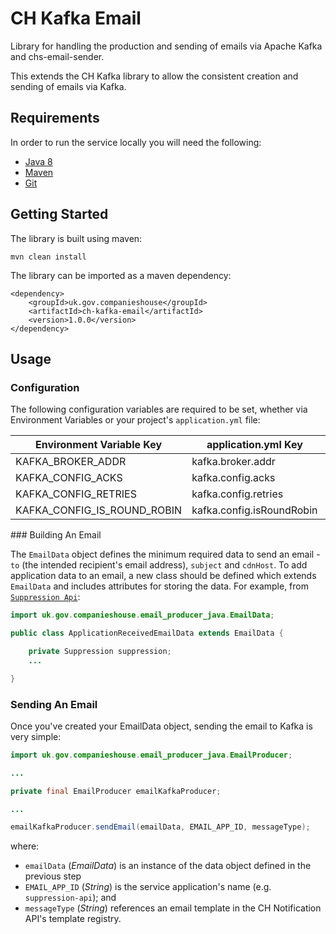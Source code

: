 # CH Kafka Email

Library for handling the production and sending of emails via Apache Kafka and chs-email-sender.

This extends the CH Kafka library to allow the consistent creation and sending of emails via Kafka.

## Requirements

In order to run the service locally you will need the following:
- [Java 8](http://www.oracle.com/technetwork/java/javase/downloads/jdk8-downloads-2133151.html)
- [Maven](https://maven.apache.org/download.cgi)
- [Git](https://git-scm.com/downloads)

## Getting Started

The library is built using maven:
```
mvn clean install
```

The library can be imported as a maven dependency:
```
<dependency>
    <groupId>uk.gov.companieshouse</groupId>
    <artifactId>ch-kafka-email</artifactId>
    <version>1.0.0</version>
</dependency>
```

## Usage

### Configuration

The following configuration variables are required to be set, whether via Environment Variables or your project's `application.yml` file:

Environment Variable Key    | application.yml Key       | Example                                                     
--------------------------- | ------------------------- | -------------
KAFKA_BROKER_ADDR           | kafka.broker.addr         | kafka:9092
KAFKA_CONFIG_ACKS           | kafka.config.acks         | WAIT_FOR_ALL
KAFKA_CONFIG_RETRIES        | kafka.config.retries      | false
KAFKA_CONFIG_IS_ROUND_ROBIN | kafka.config.isRoundRobin | 10

### Building An Email

The `EmailData` object defines the minimum required data to send an email - `to` (the intended recipient's email address), `subject` and `cdnHost`. To add application data to an email, a new class should be defined which extends `EmailData` and includes attributes for storing the data. For example, from [`Suppression Api`](https://github.com/companieshouse/suppression-api):

```java
import uk.gov.companieshouse.email_producer_java.EmailData;

public class ApplicationReceivedEmailData extends EmailData {

    private Suppression suppression;
    ...

}
```

### Sending An Email

Once you've created your EmailData object, sending the email to Kafka is very simple:
```java
import uk.gov.companieshouse.email_producer_java.EmailProducer;

...

private final EmailProducer emailKafkaProducer;

...

emailKafkaProducer.sendEmail(emailData, EMAIL_APP_ID, messageType);
```
where:
* `emailData` (_EmailData_) is an instance of the data object defined in the previous step
* `EMAIL_APP_ID` (_String_) is the service application's name (e.g. `suppression-api`); and
* `messageType` (_String_) references an email template in the CH Notification API's template registry.
